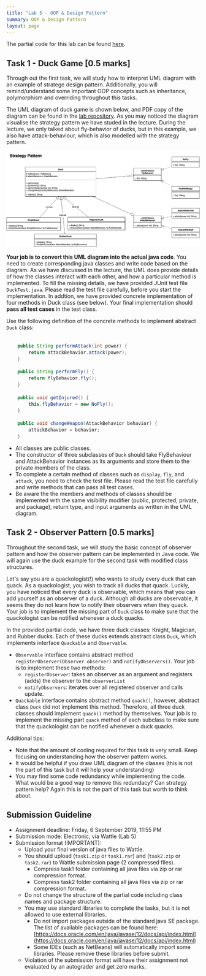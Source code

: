 ```yaml
---
title: "Lab 5 - OOP & Design Pattern"
summary: OOP & Design Pattern
layout: page
---
```


The partial code for this lab can be found [here](https://gitlab.cecs.anu.edu.au/u1009226/comp2100-labs/tree/master/lab5).


## Task 1 - Duck Game [0.5 marks]

Through out the first task, we will study how to interpret UML diagram with an example of stratege design pattern. Additionally, you will remind/understand some important OOP concepts such as inheritance, polymorphism and overriding throughout this tasks.

The UML diagram of duck game is shown below, and PDF copy of the diagram can be found in the [lab repository](https://gitlab.cecs.anu.edu.au/u1009226/comp2100-labs/tree/master/lab5). As you may noticed the diagram visualise the strategy pattern we have studed in the lecture. During the lecture, we only talked about fly-behavior of ducks, but in this example, we also have attack-behaviour, which is also modelled with the strategy pattern.

![UML diagram](uml.png)

__Your job is to convert this UML diagram into the actual java code__. You need to create corresponding java classes and write code based on the diagram. As we have discussed in the lecture, the UML does provide details of how the classes interact with each other, and how a particular method is implemented. To fill the missing details, we have provided JUnit test file `DuckTest.java`. Please read the test file carefully, before you start the implementation. In addtion, we have provided concrete implementation of four methods in Duck class (see below). Your final implementation should __pass all test cases__ in the test class.

Use the following definition of the concrete methods to implement abstract `Duck` class:
```java

	public String performAttack(int power) {
		return attackBehavior.attack(power);
	}
	
	public String performFly() {
		return flyBehavior.fly();
	}
	
	public void getInjured() {
		this.flyBehavior = new NoFly();
	}
	
	public void changeWeapon(AttackBehavior behavior) {
		attackBehavior = behavior;
	}
```

- All classes are public classes.
- The constructor of three subclasses of `Duck` should take FlyBehaviour and AttackBehavior instances as its arguments and store them to the private members of the class.
- To complete a certain method of classes such as `display`, `fly`, and `attack`, you need to check the test file. Please read the test file carefully and write methods that can pass all test cases.
- Be aware the the members and methods of classes should be implemented with the same visibility modifier (public, protected, private, and package), return type, and input arguments as written in the UML diagram.


## Task 2 - Observer Pattern [0.5 marks]

Throughout the second task, we will study the basic concept of observer pattern and how the observer pattern can be implemented in Java code. We will again use the duck example for the second task with modified class structures.

Let's say you are a quackologist(!) who wants to study every duck that can quack. As a quackologist, you wish to track all ducks that quack. Luckly, you have noticed that every duck is observable, which means that you can add yourself as an observer of a duck. Although all ducks are observable, it seems they do not learn how to notify their observers when they quack. Your job is to implement the missing part of `Duck` class to make sure that the quackologist can be notified whenever a duck quacks.

In the provided partial code, we have three duck classes: Knight, Magician, and Rubber ducks. Each of these ducks extends abstract class `Duck`, which implements interface `Quackable` and `Observable`. 
- `Observable` interface contains abstract method `registerObserver(Observer observer)` and `notifyObservers()`. Your job is to implement these two methods:
  - `registerObserver`: takes an observer as an argument and registers (adds) the observer to the `observerList`
  - `notifyObservers`: iterates over all registered observer and calls update.
- `Quackable` interface contains abstract method `quack()`, however, abstract class `Duck` did not implement this method. Therefore, all three duck classes should implement `quack()` method by themselves. Your job is to implement the missing part `quack` method of each subclass to make sure that the quackologist can be notified whenever a duck quacks.

Additional tips:
- Note that the amount of coding required for this task is very small. Keep focusing on understanding how the observer pattern works.
- It would be helpful if you draw UML diagram of the classes (this is not the part of this task but it will help your understanding)
- You may find some code redundancy while implementing the code. What would be a good way to remove this redundacy? Can strategy pattern help? Again this is not the part of this task but worth to think about.


## Submission Guideline

* Assignment deadline: Friday, 6 September 2019, 11:55 PM
* Submission mode: Electronic, via Wattle (Lab 5)
* Submission format (IMPORTANT):
  * Upload your final version of java files to Wattle.
  * You should upload (`task1.zip` or `task1.rar`) and (`task2.zip` or `task2.rar`) to Wattle submission page (2 compressed files).
  	* Compress task1 folder containing all java files via zip or rar compression format.
  	* Compress task2 folder containing all java files via zip or rar compression format.
  * Do not change the structure of the partial code including class names and package structure.
  * You may use standard libraries to complete the tasks, but it is not allowed to use external libraries.
    * Do not import packages outside of the standard java SE package. The list of available packages can be found here: [https://docs.oracle.com/en/java/javase/12/docs/api/index.html](https://docs.oracle.com/en/java/javase/12/docs/api/index.html)   
    * Some IDEs (such as NetBeans) will automatically import some libraries. Please remove these libraries before submit.
  * Violation of the submission format will have their assignment not evaluated by an autograder and get zero marks.

